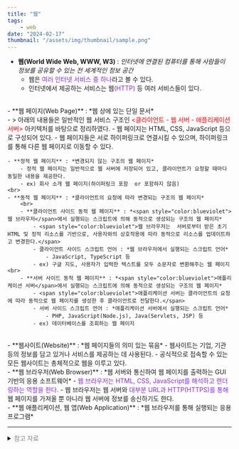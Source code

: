 ```yaml
---
title: "웹"
tags:
    - web
date: "2024-02-17"
thumbnail: "/assets/img/thumbnail/sample.png"
---
```


- **웹(World Wide Web, WWW, W3)** : *인터넷에 연결된 컴퓨터를 통해 사람들이 정보를 공유할 수 있는 전 세계적인 정보 공간*
    - 웹은 <span style="color:blueviolet">여러 인터넷 서비스 중 하나</span>라고 볼 수 있다. 
    - 인터넷에서 제공하는 서비스는 웹<span style="color:blueviolet">(HTTP)</span> 등 여러 서비스들이 있다.  
<br>  
- **웹 페이지(Web Page)** : *웹 상에 있는 단일 문서*   
    <br>
    - > 아래의 내용들은 일반적인 웹 서비스 구조인 <span style="color:red"><클라이언트 - 웹 서버 - 애플리케이션 서버></span> 아키텍처를 바탕으로 정리하였다.
    - 웹 페이지는 HTML, CSS, JavaScript 등으로 구성되어 있다. 
    - 웹 페이지들은 서로 하이퍼링크로 연결시킬 수 있으며, 하이퍼링크를 통해 다른 웹 페이지로 이동할 수 있다.  

    - **정적 웹 페이지** : *변경되지 않는 구조의 웹 페이지* 
        - 정적 웹 페이지는 일반적으로 웹 서버에 저장되어 있고, 클라이언트가 요청할 때마다 동일한 내용을 제공한다. 
        - ex) 회사 소개 웹 페이지(하이퍼링크 포함  or 포함하지 않음)  
    <br>
    - **동적 웹 페이지** : *클라이언트의 요청에 따라 변경되는 구조의 웹 페이지*  
        <br>
        - **클라이언트 사이드 동적 웹 페이지** : *<span style="color:blueviolet">웹 브라우저</span>에서 실행되는 스크립트에 의해 동적으로 생성되는 구조의 웹 페이지*
            - <span style="color:blueviolet">웹 브라우저는  서버로부터 받은 초기 HTML 및 정적 리소스를 기반으로, 사용자와의 상호작용에 따라 동적으로 리소스를 업데이트하고 변경한다.</span>
            - 클라이언트 사이드 스크립트 언어 : *웹 브라우저에서 실행되는 스크립트 언어*    
                - JavaScript, TypeScript 등  
            - ex) 구글 지도, 사용자가 입력한 텍스트를 모두 소문자로 변환해주는 웹 페이지  
    <br>
        - **서버 사이드 동적 웹 페이지** : *<span style="color:blueviolet">애플리케이션 서버</span>에서 실행되는 스크립트에 의해 동적으로 생성되는 구조의 웹 페이지* 
            - <span style="color:blueviolet">애플리케이션 서버는 클라이언트의 요청에 따라 동적으로 웹 페이지를 생성한 후 클라이언트로 전달한다.</span>    
            - 서버 사이드 스크립트 언어 : *애플리케이션 서버에서 실행되는 스크립트 언어*  
                - PHP, JavaScript(Node.js), Java(Servlets, JSP) 등  
            - ex) 데이터베이스를 조회하는 웹 페이지  
<br>
- **웹사이트(Website)** : *웹 페이지들의 의미 있는 묶음*
    - 웹사이트는 기업, 기관 등의 정보를 담고 있거나 서비스를 제공하는 데 사용된다.
    - 공식적으로 접속할 수 있는 모든 웹사이트는 총체적으로 웹을 이루고 있다.  
<br>
- **웹 브라우저(Web Browser)** : *웹 서버와 통신하여 웹 페이지를 출력하는 GUI 기반의 응용 소프트웨어*
    - <span style="color:blueviolet">웹 브라우저는 HTML, CSS, JavaScript를 해석하고 렌더링하는 역할을 한다.</span> 
    - 웹 브라우저는 웹 서버와 <span style="color:blueviolet">대부분 URL과 HTTP(HTTPS)를 통해</span>  웹 페이지를 가져올 뿐 아니라 웹 서버에 정보를 송신하기도 한다.  
<br>
- **웹 애플리케이션, 웹 앱(Web Application)** : *웹 브라우저를 통해 실행되는 응용 프로그램*  

---
<details>
<summary><span style="color:gray">참고 자료</span></summary>
<div markdown="1">
https://ko.wikipedia.org/wiki/월드_와이드_웹  
https://ko.wikipedia.org/wiki/웹_페이지  
https://ko.wikipedia.org/wiki/동적_웹페이지  
https://ko.wikipedia.org/wiki/웹사이트  
https://ko.wikipedia.org/wiki/웹_브라우저  
https://ko.wikipedia.org/wiki/웹_애플리케이션  
chatgpt
</div>
</details>
